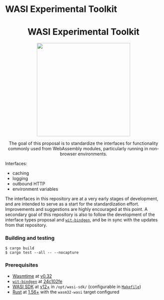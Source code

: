 # WASI Experimental Toolkit

<div align="center">
  <h1>WASI Experimental Toolkit</h1>
  <img src="./docs/images/wasi-toolkit.png" width="300"/>
  <p>The goal of this proposal is to standardize the interfaces for functionality
commonly used from WebAssembly modules, particularly running in non-browser
environments.
  </p>
</div>

Interfaces:

- caching
- logging
- outbound HTTP
- environment variables

The interfaces in this repository are at a very early stages of development, and
are intended to serve as a start for the standardization effort. Improvements
and suggestions are highly encouraged at this point. A secondary goal of this
repository is also to follow the development of the interface types proposal and
[`wit-bindgen`](https://github.com/bytecodealliance/wit-bindgen), and be in sync
with the updates from that repository.

### Building and testing

```
$ cargo build
$ cargo test --all -- --nocapture
```

### Prerequisites

- [Wasmtime](https://github.com/bytecodealliance/wasmtime) at
  [v0.32](https://github.com/bytecodealliance/wasmtime/releases/tag/v0.32.0)
- [`wit-bindgen`](https://github.com/bytecodealliance/wit-bindgen) at
  [24c102fe](https://github.com/bytecodealliance/wit-bindgen/commit/24c102fe374b4c5698cfd4b7980f70ac2cf228fe)
- [WASI SDK](https://github.com/WebAssembly/wasi-sdk) at
  [v12+](https://github.com/WebAssembly/wasi-sdk/releases/tag/wasi-sdk-14) in
  `/opt/wasi-sdk/` (configurable in
  [`Makefile`](tests/modules/cache-cpp/Makefile))
- [Rust](https://www.rust-lang.org/) at
  [1.56+](https://www.rust-lang.org/tools/install) with the `wasm32-wasi` target
  configured
